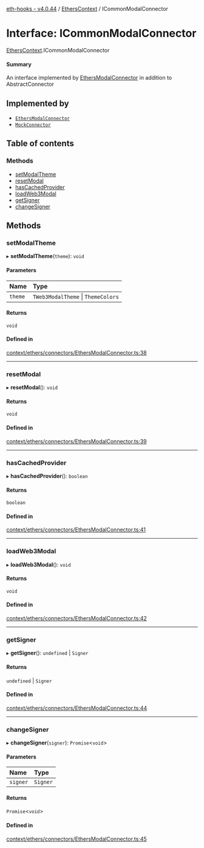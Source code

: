 [eth-hooks - v4.0.44](../README.md) / [EthersContext](../modules/EthersContext.md) / ICommonModalConnector

# Interface: ICommonModalConnector

[EthersContext](../modules/EthersContext.md).ICommonModalConnector

#### Summary
An interface implemented by [EthersModalConnector](../classes/EthersContext.EthersModalConnector.md) in addition to AbstractConnector

## Implemented by

- [`EthersModalConnector`](../classes/EthersContext.EthersModalConnector.md)
- [`MockConnector`](../classes/TestUtils.MockConnector.md)

## Table of contents

### Methods

- [setModalTheme](EthersContext.ICommonModalConnector.md#setmodaltheme)
- [resetModal](EthersContext.ICommonModalConnector.md#resetmodal)
- [hasCachedProvider](EthersContext.ICommonModalConnector.md#hascachedprovider)
- [loadWeb3Modal](EthersContext.ICommonModalConnector.md#loadweb3modal)
- [getSigner](EthersContext.ICommonModalConnector.md#getsigner)
- [changeSigner](EthersContext.ICommonModalConnector.md#changesigner)

## Methods

### setModalTheme

▸ **setModalTheme**(`theme`): `void`

#### Parameters

| Name | Type |
| :------ | :------ |
| `theme` | `TWeb3ModalTheme` \| `ThemeColors` |

#### Returns

`void`

#### Defined in

[context/ethers/connectors/EthersModalConnector.ts:38](https://github.com/scaffold-eth/eth-hooks/blob/50cc29a/src/context/ethers/connectors/EthersModalConnector.ts#L38)

___

### resetModal

▸ **resetModal**(): `void`

#### Returns

`void`

#### Defined in

[context/ethers/connectors/EthersModalConnector.ts:39](https://github.com/scaffold-eth/eth-hooks/blob/50cc29a/src/context/ethers/connectors/EthersModalConnector.ts#L39)

___

### hasCachedProvider

▸ **hasCachedProvider**(): `boolean`

#### Returns

`boolean`

#### Defined in

[context/ethers/connectors/EthersModalConnector.ts:41](https://github.com/scaffold-eth/eth-hooks/blob/50cc29a/src/context/ethers/connectors/EthersModalConnector.ts#L41)

___

### loadWeb3Modal

▸ **loadWeb3Modal**(): `void`

#### Returns

`void`

#### Defined in

[context/ethers/connectors/EthersModalConnector.ts:42](https://github.com/scaffold-eth/eth-hooks/blob/50cc29a/src/context/ethers/connectors/EthersModalConnector.ts#L42)

___

### getSigner

▸ **getSigner**(): `undefined` \| `Signer`

#### Returns

`undefined` \| `Signer`

#### Defined in

[context/ethers/connectors/EthersModalConnector.ts:44](https://github.com/scaffold-eth/eth-hooks/blob/50cc29a/src/context/ethers/connectors/EthersModalConnector.ts#L44)

___

### changeSigner

▸ **changeSigner**(`signer`): `Promise`<`void`\>

#### Parameters

| Name | Type |
| :------ | :------ |
| `signer` | `Signer` |

#### Returns

`Promise`<`void`\>

#### Defined in

[context/ethers/connectors/EthersModalConnector.ts:45](https://github.com/scaffold-eth/eth-hooks/blob/50cc29a/src/context/ethers/connectors/EthersModalConnector.ts#L45)

